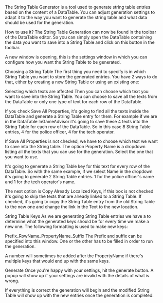 The String Table Generator is a tool used to generate string table entries based on the content of a DataTable. You can adjust generation settings to adapt it to the way you want to generate the string table and what data should be used for the generation.

How to use it?
The String Table Generation can now be found in the toolbar of the DataTable editor. So you can simply open the DataTable containing the data you want to save into a String Table and click on this button in the toolbar.

A new window is opening, this is the settings window in which you can configure how you want the String Table to be generated.

Choosing a String Table
The first thing you need to specify is in which String Table you want to store the generated entries. You have 2 ways to do that, either by creating a new String Table or using an existing one:

Selecting which texts are affected
Then you can choose which text you want to save into the String Table. You can choose to save all the texts from the DataTable or only one type of text for each row of the DataTable.

If you check Save All Properties, it's going to find all the texts inside the DataTable and generate a String Table entry for them. For example if we are in the DataTable InGameAdvisor it's going to save these 4 texts into the String Table for each row of the DataTable. So in this case 8 String Table entries, 4 for the police officer, 4 for the tech operator.

If Save All Properties is not checked, we have to choose which text we want to save into the String table. The option Property Name is a dropdown listing all the texts that you can use for the generation. Select the one that you want to use.

It's going to generate a String Table key for this text for every row of the DataTable. So with the same example, if we select Name in the dropdown it's going to generate 2 String Table entries. 1 for the police officer's name and 1 for the tech operator's name.

The next option is Copy Already Localized Keys, if this box is not checked it's going to skip the texts that are already linked to a String Table. If checked, it's going to copy the String Table entry from the old String Table to the new one and change the link in the Text to the new location.

String Table Keys
As we are generating String Table entries we have a to determine what the generated keys should be for every time we make a new one. The following formatting is used to make new keys:

Prefix_RowName_PropertyName_Suffix
The Prefix and suffix can be specified into this window. One or the other has to be filled in order to run the generation.

A number will sometimes be added after the PropertyName if there's multiple keys that would end up with the same keys.

Generate
Once you're happy with your settings, hit the generate button. A popup will show up if your settings are invalid with the details of what is wrong.

If everything is correct the generation will begin and the modified String Table will show up with the new entries once the generation is completed.
